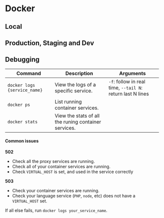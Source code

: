 # Docker

## Local

## Production, Staging and Dev

## Debugging

| Command | Description | Arguments |
|---|---|---|
| `docker logs {service_name}` | View the logs of a specific service. | `-f`: follow in real time, `--tail N`: return last N lines |
| `docker ps` | List running container services. | |
| `docker stats` | View the stats of all the runing container services. | |

#### Common issues

__502__

- Check all the proxy services are running.
- Check all of your container services are running.
- Check `VIRTUAL_HOST` is set, and used in the service correctly

__503__

- Check your container services are running.
- Check your language service (`PHP`, `node`, etc) does not have a `VIRTUAL_HOST` set.

If all else fails, run `docker logs your_service_name`.
